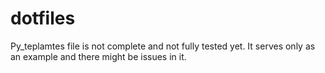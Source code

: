 # dotfiles

Py_teplamtes file is not complete and not fully tested yet. 
It serves only as an example and there might be issues in it.
